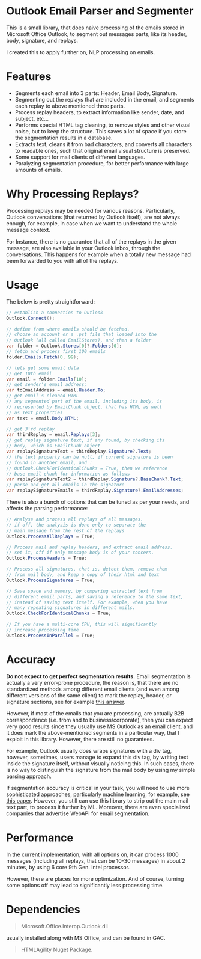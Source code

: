 # Outlook Email Parser and Segmenter

This is a small library, that does naive processing of the emails stored in Microsoft Office Outlook, to segment out messages parts, like its header, body, signature, and replays.

I created this to apply further on, NLP processing on emails.

# Features

-  Segments each email into 3 parts: Header, Email Body, Signature. 
- Segmenting out the replays that are included in the email, and segments each replay to above mentioned three parts.
- Process replay headers, to extract information like sender, date, and subject, etc...
- Performs special HTML tag cleaning, to remove styles and other visual noise, but to keep the structure. This saves a lot of space if you store the segmentation results in a database.
- Extracts text, cleans it from bad characters, and converts all characters to readable ones, such that original email visual structure is preserved.
- Some support for mail clients of different languages.
- Paralyzing segmentation procedure, for better performance with large amounts of emails.

# Why Processing Replays?

Processing replays may be needed for various reasons. Particularly, Outlook conversations (that returned by Outlook itself), are not always enough, for example, in case when we want to understand the whole message context. 

For Instance, there is no guarantee that all of the replays in the given message, are also available in your Outlook inbox, through the conversations. This happens for example when a totally new message had been forwarded to you with all of the replays.

# Usage

The below is pretty straightforward:

```csharp
// establish a connection to Outlook
Outlook.Connect();

// define from where emails should be fetched.
// choose an account or a .pst file that loaded into the 
// Outlook (all called EmailStores), and then a folder
var folder = Outlook.Stores[0]?.Folders[0];
// fetch and process first 100 emails
folder.Emails.Fetch(0, 99);

// lets get some email data
// get 10th email
var email = folder.Emails[10];
// get sender's email address;
var toEmailAddress = email.Header.To;
// get email's cleaned HTML
// any segmented part of the email, including its body, is 
// represented by EmailChunk object, that has HTML as well 
// as Text properties
var text = email.Body.HTML;

// get 3'rd replay
var thirdReplay = email.Replays[3];
// get replay signature text, if any found, by checking its 
// body, which is EmailChunk object
var replaySignatureText = thirdReplay.Signature?.Text;
// the text property can be null, if current signature is been 
// found in another email, and :
// Outlook.CheckForIdenticalChunks = True, then we reference 
// base email chunk for information as follows
var replaySignatureText2 = thirdReplay.Signature?.BaseChunk?.Text;
// parse and get all emails in the signature
var replaySignatureEmails = thirdReplay.Signature?.EmailAddresses;
```

There is also a bunch of options that can be tuned as per your needs, and affects the parsing performance:

```csharp
// Analyse and process all replays of all messages.
// if off, the analysis is done only to separate the
// main message from the rest of the replays
Outlook.ProcessAllReplays = True;

// Process mail and replay headers, and extract email address.
// set it, off if only message body is of your concern.
Outlook.ProcessHeaders = True;

// Process all signatures, that is, detect them, remove them
// from mail body, and keep a copy of their html and text
Outlook.ProcessSignatures = True;

// Save space and memory, by comparing extracted text from
// different email parts, and saving a reference to the same text,
// instead of saving text itself. For example, when you have
// many repeating signatures in different mails.
Outlook.CheckForIdenticalChunks = True;

// If you have a multi-core CPU, this will significantly
// increase processing time
Outlook.ProcessInParallel = True;
```

# Accuracy

**Do not expect to get perfect segmentation results.** Email segmentation is actually a very error-prone procedure, the reason is, that there are no standardized methods among different email clients (and even among different versions of the same client) to mark the replay, header, or signature sections, see for example [this answer](https://stackoverflow.com/a/279417).

However, if most of the emails that you are processing, are actually B2B correspondence (i.e. from and to business/corporate), then you can expect very good results since they usually use MS Outlook as an email client, and it does mark the above-mentioned segments in a particular way, that I exploit in this library. However, there are still no guarantees.

For example, Outlook usually does wraps signatures with a div tag, however, sometimes, users manage to expand this div tag, by writing text inside the signature itself, without visually noticing this. In such cases, there is no way to distinguish the signature from the mail body by using my simple parsing approach.

If segmentation accuracy is critical in your task, you will need to use more sophisticated approaches, particularly machine learning, for example, see [this paper](https://www.cs.cmu.edu/~wcohen/postscript/email-2004.pdf). However, you still can use this library to strip out the main mail text part, to process it further by ML. Moreover, there are even specialized companies that advertise WebAPI for email segmentation.

# Performance

In the current implementation, with all options on, it can process 1000 messages (including all replays, that can be 10-30 messages) in about 2 minutes, by using 6 core 9th Gen. Intel processor.

However, there are places for more optimization. And of course, turning some options off may lead to significantly less processing time.

# Dependencies

> Microsoft.Office.Interop.Outlook.dll

 usually installed along with MS Office, and can be found in GAC.

> HTMLAgility Nuget Package.
